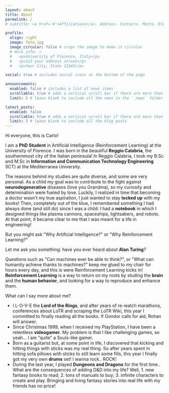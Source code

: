 ```yaml
---
layout: about
title: About
permalink: /
# subtitle: <a href='#'>Affiliations</a>. Address. Contacts. Motto. Etc.

profile:
  align: right
  image: foto.jpg
  image_circular: false # crops the image to make it circular
  # more_info: >
  #   <p>University of Florence, Italy</p>
  #   <p>123 your address street</p>
  #   <p>Your City, State 12345</p>

social: true # includes social icons at the bottom of the page

announcements:
  enabled: false # includes a list of news items
  scrollable: true # adds a vertical scroll bar if there are more than 3 news items
  limit: 5 # leave blank to include all the news in the `_news` folder

latest_posts:
  enabled: false
  scrollable: true # adds a vertical scroll bar if there are more than 3 new posts items
  limit: 3 # leave blank to include all the blog posts
---
```


Hi everyone, this is Carlo!

I am a **PhD Student** in Artificial Intelligence (Reinforcement Learning) at the University of Florence.
I was born in the beautiful **Reggio Calabria**, the southernmost city of the Italian peninsula!
In Reggio Calabria, I took my B.Sc and M.Sc in **Information and Communication Technology Engineering** (ICT) at the Mediterranea University. 
<!-- This path lead me through the foundations of Computer Science, Electronics and Physics to get a holistic understanding of what the information is and what we could do. -->
<!-- During the first year of M.Sc I took a course about **Artificial Intelligence**... and you can easily understand how things went after that! -->

The reasons behind my studies are quite diverse, and some are very personal.
As a child my goal was to contribute to the fight against **neurodegenerative** diseases (love you Grandma), so my curiosity and determination were fueled by love. Luckily, I realized in time that becoming a doctor wasn't my true aspiration, I just wanted to stay **locked up** with my books!
Then, completely out of the blue, I remembered something I had always done (and still do) since I was a child: I had a **notebook** in which I designed things like plasma cannons, spaceships, lightsabers, and robots. At that point, it became clear to me that I was meant for a life in engineering!

But you might ask "Why Artificial Intelligence?" or "Why Reinforcement Learning?"
<!-- AI, in general, is the perfect match across all my interests.
We can apply AI to almost every aspect of our life, and if there are some that still are not "**AI-ed**" we are working on how to do that! The idea that we may not even be at the beginning of the AI era gives me "zoomies" every time! -->
Let me ask you something: have you ever heard about **Alan Turing**? 
<!-- Well, if yes, you can easily understand what truly lies behind my zoomies.  -->
Questions such as "Can machines ever be able to think?", or "What can humanity achieve thanks to machines?" keep me glued to my chair for hours every day, and this is were Reinforcement Learning kicks in!
**Reinforcement Learning** is a way to return on my roots by studing the **brain** and the **human behavior**, and looking for a way to reproduce and enhance them.
  <!-- , in general, to add a little brick into the history of mankind.
It has been demonstrated as one of the most complex learning processes but also one of the most powerful!
Humans and animals are guided by Reinforcement Learning even though we still do not know what is the true **Reward Function**... -->

What can I say more about me?
- I L-O-V-E the **Lord of the Rings**, and after years of re-watch marathons, conferences about LoTR and scraping the LoTR Wiki, this year I committed to finally reading all the books. If Gondor calls for aid, Rohan will answer.
- Since Christmas 1999, when I received my PlayStation, I have been a relentless **videogamer**. My problem is that I like challenging games, so yeah... I am "quite" a Souls-like gamer.
- Born as a guitarist but, at some point in life, I discovered that kicking and hitting things with sticks was my real thing. So after years spent in hitting sofa pillows with sticks to still learn some fills, this year I finally got my very own **drums** set! I wanna rock.. ROCK!
- During the last year, I played **Dungeons and Dragons** for the first time.. What are the consequences of adding D&D into my life? Well, 1. new fantasy books to read; 2. tons of manuals to buy; 3. infinite characters to create and play. Bringing and living fantasy stories into real life with my friends has no price!








